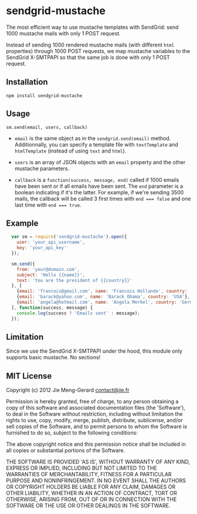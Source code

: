 # sendgrid-mustache

The most efficient way to use mustache templates with SendGrid: send 1000 mustache mails with only 1 POST request.  
   
Instead of sending 1000 rendered mustache mails (with different `html` properties) through 1000 POST requests,
we map mustache variables to the SendGrid X-SMTPAPI so that the same job is done with only 1 POST request.

## Installation

    npm install sendgrid-mustache

## Usage

    sm.send(email, users, callback)

* `email` is the same object as in the `sendgrid.send(email)` method.
Additionnally, you can specify a template file with `textTemplate` and `htmlTemplate` (instead of using `text` and `html`).
  
* `users` is an array of JSON objects with an `email` property and the other mustache parameters.
  
* `callback` is a `function(success, message, end)` called if 1000 emails have been sent or if all emails have been sent.
The `end` parameter is a boolean indicating if it's the latter.
For example, if we're sending 3500 mails, the callback will be called 3 first times with `end === false` and one last time with `end === true`.

## Example

``` js
  var sm = require('sendgrid-mustache').open({
    user: 'your_api_username',
    key: 'your_api_key'
  });

  sm.send({  
    from: 'your@domain.com',
    subject: 'Hello {{name}}',
    text: 'You are the president of {{country}}'
  }, [
    {email: 'francois@gmail.com', name: 'Francois Hollande', country: 'France'},
    {email: 'barack@yahoo.com', name: 'Barack Obama', country: 'USA'},  
    {email: 'angela@hotmail.com', name: 'Angela Merkel', country: 'Germany'}
  ], function(success, message) {
    console.log(success ? 'Emails sent' : message);
  });
```

## Limitation

Since we use the SendGrid X-SMTPAPI under the hood, this module only supports basic mustache. No sections!


## MIT License 

Copyright (c) 2012 Jie Meng-Gerard <contact@jie.fr>

Permission is hereby granted, free of charge, to any person obtaining
a copy of this software and associated documentation files (the
'Software'), to deal in the Software without restriction, including
without limitation the rights to use, copy, modify, merge, publish,
distribute, sublicense, and/or sell copies of the Software, and to
permit persons to whom the Software is furnished to do so, subject to
the following conditions:

The above copyright notice and this permission notice shall be
included in all copies or substantial portions of the Software.

THE SOFTWARE IS PROVIDED 'AS IS', WITHOUT WARRANTY OF ANY KIND,
EXPRESS OR IMPLIED, INCLUDING BUT NOT LIMITED TO THE WARRANTIES OF
MERCHANTABILITY, FITNESS FOR A PARTICULAR PURPOSE AND NONINFRINGEMENT.
IN NO EVENT SHALL THE AUTHORS OR COPYRIGHT HOLDERS BE LIABLE FOR ANY
CLAIM, DAMAGES OR OTHER LIABILITY, WHETHER IN AN ACTION OF CONTRACT,
TORT OR OTHERWISE, ARISING FROM, OUT OF OR IN CONNECTION WITH THE
SOFTWARE OR THE USE OR OTHER DEALINGS IN THE SOFTWARE.